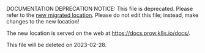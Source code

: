 DOCUMENTATION DEPRECATION NOTICE: This file is deprecated. Please refer to the
[new migrated
location](https://docs.prow.k8s.io/docs/components/deprecated/plank/).
Please do not edit this file; instead, make changes to the new location!

The new location is served on the web at
https://docs.prow.k8s.io/docs/.

This file will be deleted on 2023-02-28.

